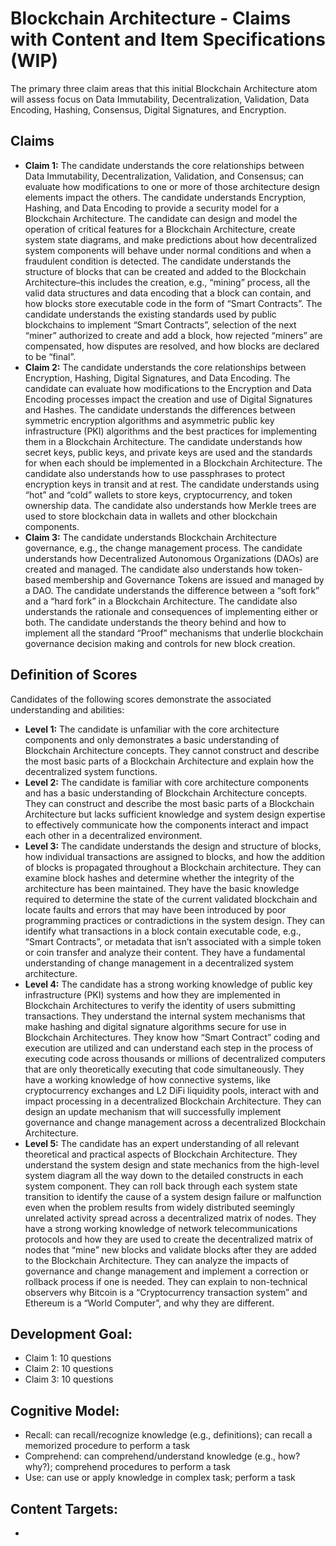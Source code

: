 # Blockchain Architecture - Claims with Content and Item Specifications (WIP)
The primary three claim areas that this initial Blockchain Architecture atom will assess focus on Data Immutability, Decentralization, Validation, Data Encoding, Hashing, Consensus, Digital Signatures, and Encryption.  

## Claims
- **Claim 1:** The candidate understands the core relationships between Data Immutability, Decentralization, Validation, and Consensus; can evaluate how modifications to one or more of those architecture design elements impact the others. The candidate understands Encryption, Hashing, and Data Encoding to provide a security model for a Blockchain Architecture. The candidate can design and model the operation of critical features for a Blockchain Architecture, create system state diagrams, and make predictions about how decentralized system components will behave under normal conditions and when a fraudulent condition is detected. The candidate understands the structure of blocks that can be created and added to the Blockchain Architecture–this includes the creation, e.g., “mining” process, all the valid data structures and data encoding that a block can contain, and how blocks store executable code in the form of “Smart Contracts”. The candidate understands the existing standards used by public blockchains to implement “Smart Contracts”, selection of the next “miner” authorized to create and add a block, how rejected “miners” are compensated, how disputes are resolved, and how blocks are declared to be “final”.
- **Claim 2:** The candidate understands the core relationships between Encryption, Hashing, Digital Signatures, and Data Encoding. The candidate can evaluate how modifications to the Encryption and Data Encoding processes impact the creation and use of Digital Signatures and Hashes. The candidate understands the differences between symmetric encryption algorithms and asymmetric public key infrastructure (PKI) algorithms and the best practices for implementing them in a Blockchain Architecture. The candidate understands how secret keys, public keys, and private keys are used and the standards for when each should be implemented in a Blockchain Architecture. The candidate also understands how to use passphrases to protect encryption keys in transit and at rest. The candidate understands using “hot” and “cold” wallets to store keys, cryptocurrency, and token ownership data. The candidate also understands how Merkle trees are used to store blockchain data in wallets and other blockchain components.
- **Claim 3:** The candidate understands Blockchain Architecture governance, e.g., the change management process. The candidate understands how Decentralized Autonomous Organizations (DAOs) are created and managed. The candidate also understands how token-based membership and Governance Tokens are issued and managed by a DAO. The candidate understands the difference between a “soft fork” and a “hard fork” in a Blockchain Architecture. The candidate also understands the rationale and consequences of implementing either or both. The candidate understands the theory behind and how to implement all the standard “Proof” mechanisms that underlie blockchain governance decision making and controls for new block creation.

## Definition of Scores
Candidates of the following scores demonstrate the associated understanding and abilities:

- **Level 1:** The candidate is unfamiliar with the core architecture components and only demonstrates a basic understanding of Blockchain Architecture concepts. They cannot construct and describe the most basic parts of a Blockchain Architecture and explain how the decentralized system functions.
- **Level 2:** The candidate is familiar with core architecture components and has a basic understanding of Blockchain Architecture concepts. They can construct and describe the most basic parts of a Blockchain Architecture but lacks sufficient knowledge and system design expertise to effectively communicate how the components interact and impact each other in a decentralized environment.
- **Level 3:** The candidate understands the design and structure of blocks, how individual transactions are assigned to blocks, and how the addition of blocks is propagated throughout a Blockchain architecture. They can examine block hashes and determine whether the integrity of the architecture has been maintained. They have the basic knowledge required to determine the state of the current validated blockchain and locate faults and errors that may have been introduced by poor programming practices or contradictions in the system design. They can identify what transactions in a block contain executable code, e.g., “Smart Contracts”, or metadata that isn’t associated with a simple token or coin transfer and analyze their content. They have a fundamental understanding of change management in a decentralized system architecture.
- **Level 4:** The candidate has a strong working knowledge of public key infrastructure (PKI) systems and how they are implemented in Blockchain Architectures to verify the identity of users submitting transactions. They understand the internal system mechanisms that make hashing and digital signature algorithms secure for use in Blockchain Architectures. They know how “Smart Contract” coding and execution are utilized and can understand each step in the process of executing code across thousands or millions of decentralized computers that are only theoretically executing that code simultaneously. They have a working knowledge of how connective systems, like cryptocurrency exchanges and L2 DiFi liquidity pools, interact with and impact processing in a decentralized Blockchain Architecture. They can design an update mechanism that will successfully implement governance and change management across a decentralized Blockchain Architecture.
- **Level 5:** The candidate has an expert understanding of all relevant theoretical and practical aspects of Blockchain Architecture. They understand the system design and state mechanics from the high-level system diagram all the way down to the detailed constructs in each system component. They can roll back through each system state transition to identify the cause of a system design failure or malfunction even when the problem results from widely distributed seemingly unrelated activity spread across a decentralized matrix of nodes. They have a strong working knowledge of network telecommunications protocols and how they are used to create the decentralized matrix of nodes that “mine” new blocks and validate blocks after they are added to the Blockchain Architecture. They can analyze the impacts of governance and change management and implement a correction or rollback process if one is needed. They can explain to non-technical observers why Bitcoin is a “Cryptocurrency transaction system” and Ethereum is a “World Computer”, and why they are different.

## Development Goal:
- Claim 1: 10 questions
- Claim 2: 10 questions
- Claim 3: 10 questions

## Cognitive Model:
- Recall: can recall/recognize knowledge (e.g., definitions); can recall a memorized procedure to perform a task
- Comprehend: can comprehend/understand knowledge (e.g., how? why?); comprehend procedures to perform a task
- Use: can use or apply knowledge in complex task; perform a task

## Content Targets:
- 
